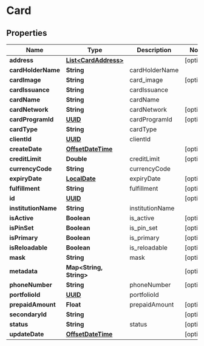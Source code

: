 
# Card

## Properties
Name | Type | Description | Notes
------------ | ------------- | ------------- | -------------
**address** | [**List&lt;CardAddress&gt;**](CardAddress.md) |  |  [optional]
**cardHolderName** | **String** | cardHolderName | 
**cardImage** | **String** | card_image |  [optional]
**cardIssuance** | **String** | cardIssuance | 
**cardName** | **String** | cardName | 
**cardNetwork** | **String** | cardNetwork |  [optional]
**cardProgramId** | [**UUID**](UUID.md) | cardProgramId |  [optional]
**cardType** | **String** | cardType | 
**clientId** | [**UUID**](UUID.md) | clientId | 
**createDate** | [**OffsetDateTime**](OffsetDateTime.md) |  |  [optional]
**creditLimit** | **Double** | creditLimit |  [optional]
**currencyCode** | **String** | currencyCode | 
**expiryDate** | [**LocalDate**](LocalDate.md) | expiryDate |  [optional]
**fulfillment** | **String** | fulfillment |  [optional]
**id** | [**UUID**](UUID.md) |  |  [optional]
**institutionName** | **String** | institutionName | 
**isActive** | **Boolean** | is_active |  [optional]
**isPinSet** | **Boolean** | is_pin_set |  [optional]
**isPrimary** | **Boolean** | is_primary |  [optional]
**isReloadable** | **Boolean** | is_reloadable |  [optional]
**mask** | **String** | mask |  [optional]
**metadata** | **Map&lt;String, String&gt;** |  |  [optional]
**phoneNumber** | **String** | phoneNumber |  [optional]
**portfolioId** | [**UUID**](UUID.md) | portfolioId | 
**prepaidAmount** | **Float** | prepaidAmount |  [optional]
**secondaryId** | **String** |  |  [optional]
**status** | **String** | status |  [optional]
**updateDate** | [**OffsetDateTime**](OffsetDateTime.md) |  |  [optional]



